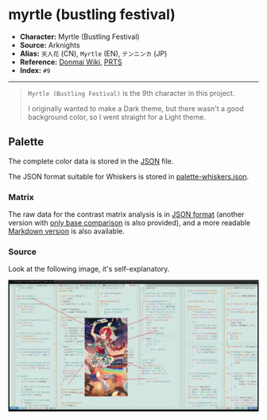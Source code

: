 # myrtle (bustling festival)

- **Character:** Myrtle (Bustling Festival)
- **Source:** Arknights
- **Alias:** `天人花` (CN), `Myrtle` (EN), `テンニンカ` (JP)
- **Reference:** [Donmai Wiki](<https://donmai.moe/wiki_pages/myrtle_(arknights)>), [PRTS](https://prts.wiki/w/%E6%A1%83%E9%87%91%E5%A8%98)
- **Index:** `#9`

---

> `Myrtle (Bustling Festival)` is the 9th character in this project.
>
> I originally wanted to make a Dark theme, but there wasn't a good background color, so I went straight for a Light theme.

## Palette

The complete color data is stored in the [JSON](./palette.json) file.

The JSON format suitable for Whiskers is stored in [palette-whiskers.json](./palette-whiskers.json).

### Matrix

The raw data for the contrast matrix analysis is in [JSON format](./contrast-matrix.json) (another version with [only base comparison](./contrast-base.json) is also provided), and a more readable [Markdown version](./contrast-report.md) is also available.

### Source

Look at the following image, it's self-explanatory.

![sample](./assets/sample.png)
